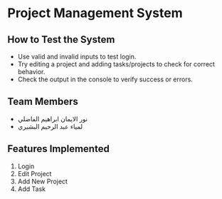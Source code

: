 # Project Management System

## How to Test the System
- Use valid and invalid inputs to test login.
- Try editing a project and adding tasks/projects to check for correct behavior.
- Check the output in the console to verify success or errors.

## Team Members
- نور الايمان ابراهيم الفاضلي
- لمياء عبد الرحيم البشيري

## Features Implemented
1.  Login
2.  Edit Project
3.  Add New Project
4.  Add Task

